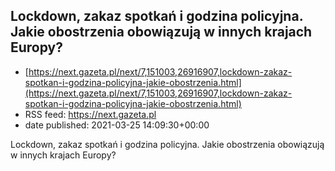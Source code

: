## Lockdown, zakaz spotkań i godzina policyjna. Jakie obostrzenia obowiązują w innych krajach Europy?
 - [https://next.gazeta.pl/next/7,151003,26916907,lockdown-zakaz-spotkan-i-godzina-policyjna-jakie-obostrzenia.html](https://next.gazeta.pl/next/7,151003,26916907,lockdown-zakaz-spotkan-i-godzina-policyjna-jakie-obostrzenia.html)
 - RSS feed: https://next.gazeta.pl
 - date published: 2021-03-25 14:09:30+00:00

Lockdown, zakaz spotkań i godzina policyjna. Jakie obostrzenia obowiązują w innych krajach Europy?

